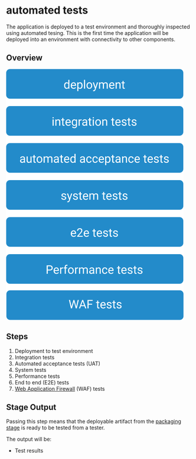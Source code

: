 # automated tests

The application is deployed to a test environment and thoroughly inspected using automated tesing. This is the first time the application will be deployed into an environment with connectivity to other components.

## Overview

![Automated Tests Stage](images/automated-tests.svg)

## Steps

1. Deployment to test environment
2. Integration tests
3. Automated acceptance tests (UAT)
4. System tests
5. Performance tests
6. End to end (E2E) tests
7. [Web Application Firewall](https://en.wikipedia.org/wiki/Application_firewall) (WAF) tests

## Stage Output

Passing this step means that the deployable artifact from the [packaging stage](../02-packaging/README.md) is ready to be tested from a tester.

The output will be:

* Test results
